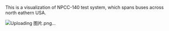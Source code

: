 This is a visualization of NPCC-140 test system, which spans buses across north eathern USA.

![Uploading 图片.png…]()
